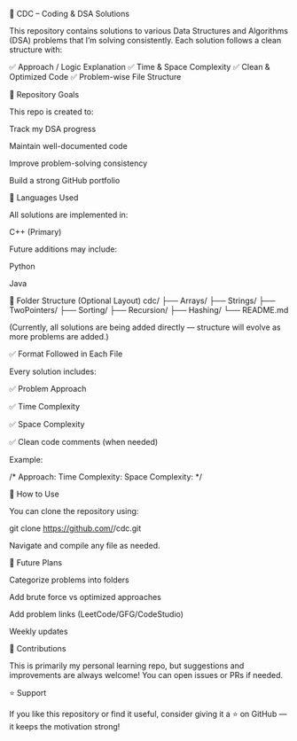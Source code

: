 📂 CDC – Coding & DSA Solutions

This repository contains solutions to various Data Structures and Algorithms (DSA) problems that I’m solving consistently. Each solution follows a clean structure with:

✅ Approach / Logic Explanation
✅ Time & Space Complexity
✅ Clean & Optimized Code
✅ Problem-wise File Structure

🚀 Repository Goals

This repo is created to:

Track my DSA progress

Maintain well-documented code

Improve problem-solving consistency

Build a strong GitHub portfolio

📘 Languages Used

All solutions are implemented in:

C++ (Primary)

Future additions may include:

Python

Java

📁 Folder Structure (Optional Layout)
cdc/
├── Arrays/
├── Strings/
├── TwoPointers/
├── Sorting/
├── Recursion/
├── Hashing/
└── README.md


(Currently, all solutions are being added directly — structure will evolve as more problems are added.)

✅ Format Followed in Each File

Every solution includes:

✅ Problem Approach

✅ Time Complexity

✅ Space Complexity

✅ Clean code comments (when needed)

Example:

/*
Approach:
Time Complexity:
Space Complexity:
*/

🔄 How to Use

You can clone the repository using:

git clone https://github.com/<your-username>/cdc.git


Navigate and compile any file as needed.

📌 Future Plans

Categorize problems into folders

Add brute force vs optimized approaches

Add problem links (LeetCode/GFG/CodeStudio)

Weekly updates

🤝 Contributions

This is primarily my personal learning repo, but suggestions and improvements are always welcome! You can open issues or PRs if needed.

⭐ Support

If you like this repository or find it useful, consider giving it a ⭐ on GitHub — it keeps the motivation strong!